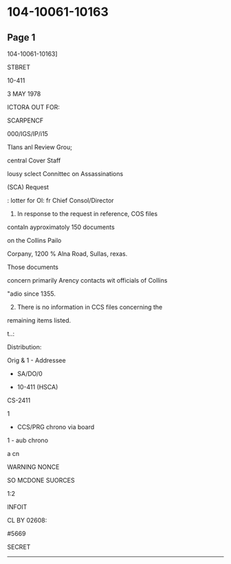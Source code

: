 # 104-10061-10163

## Page 1

104-10061-10163]

STBRET

10-411

3 MAY 1978

ICTORA OUT FOR:

SCARPENCF

000/IGS/IP/i15

Tlans anl Review Grou;

central Cover Staff

lousy sclect Connittec on Assassinations

(SCA) Request

: lotter for Ol: fr Chief Consol/Director

1. In response to the request in reference, COS files

contaln ayproximatoly 150 documents

on the Collins Pailo

Corpany, 1200 % Alna Road, Sullas, rexas.

Those documents

concern primarily Arency contacts wit officials of Collins

"adio since 1355.

2. There is no information in CCS files concerning the

remaining items listed.

t..:

Distribution:

Orig & 1 - Addressee

- SA/DO/0

- 10-411 (HSCA)

CS-2411

1

- CCS/PRG chrono via board

1 - aub chrono

a cn

WARNING NONCE

SO MCDONE SUORCES

1:2

INFOIT

CL BY 02608:

#5669

SECRET

---

